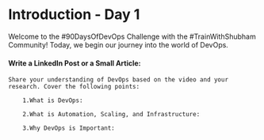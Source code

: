 # Introduction - Day 1
Welcome to the #90DaysOfDevOps Challenge with the #TrainWithShubham Community! Today, we begin our journey into the world of DevOps. 



#### Write a LinkedIn Post or a Small Article:

    Share your understanding of DevOps based on the video and your research. Cover the following points:

        1.What is DevOps:

        2.What is Automation, Scaling, and Infrastructure:

        3.Why DevOps is Important:

